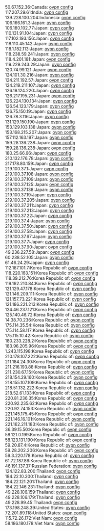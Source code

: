 50.67.152.36:Canada: [ovpn config](vpn/50_67_152_36.ovpn)  
117.207.29.61:India: [ovpn config](vpn/117_207_29_61.ovpn)  
139.228.100.204:Indonesia: [ovpn config](vpn/139_228_100_204.ovpn)  
106.166.161.3:Japan: [ovpn config](vpn/106_166_161_3.ovpn)  
106.180.102.77:Japan: [ovpn config](vpn/106_180_102_77.ovpn)  
110.131.91.104:Japan: [ovpn config](vpn/110_131_91_104.ovpn)  
117.102.193.156:Japan: [ovpn config](vpn/117_102_193_156.ovpn)  
118.110.45.142:Japan: [ovpn config](vpn/118_110_45_142.ovpn)  
118.1.182.113:Japan: [ovpn config](vpn/118_1_182_113.ovpn)  
118.238.59.241:Japan: [ovpn config](vpn/118_238_59_241.ovpn)  
118.4.201.181:Japan: [ovpn config](vpn/118_4_201_181.ovpn)  
119.229.243.29:Japan: [ovpn config](vpn/119_229_243_29.ovpn)  
120.74.99.121:Japan: [ovpn config](vpn/120_74_99_121.ovpn)  
124.101.30.216:Japan: [ovpn config](vpn/124_101_30_216.ovpn)  
124.211.192.57:Japan: [ovpn config](vpn/124_211_192_57.ovpn)  
124.219.211.107:Japan: [ovpn config](vpn/124_219_211_107.ovpn)  
126.19.124.220:Japan: [ovpn config](vpn/126_19_124_220.ovpn)  
126.217.195.231:Japan: [ovpn config](vpn/126_217_195_231.ovpn)  
126.224.130.134:Japan: [ovpn config](vpn/126_224_130_134.ovpn)  
126.54.123.179:Japan: [ovpn config](vpn/126_54_123_179.ovpn)  
126.75.150.19:Japan: [ovpn config](vpn/126_75_150_19.ovpn)  
126.78.3.116:Japan: [ovpn config](vpn/126_78_3_116.ovpn)  
131.129.150.190:Japan: [ovpn config](vpn/131_129_150_190.ovpn)  
153.129.103.138:Japan: [ovpn config](vpn/153_129_103_138.ovpn)  
153.168.215.207:Japan: [ovpn config](vpn/153_168_215_207.ovpn)  
157.112.163.197:Japan: [ovpn config](vpn/157_112_163_197.ovpn)  
159.28.136.238:Japan: [ovpn config](vpn/159_28_136_238.ovpn)  
159.28.136.238:Japan: [ovpn config](vpn/159_28_136_238.ovpn)  
180.25.66.66:Japan: [ovpn config](vpn/180_25_66_66.ovpn)  
210.132.176.78:Japan: [ovpn config](vpn/210_132_176_78.ovpn)  
217.178.80.159:Japan: [ovpn config](vpn/217_178_80_159.ovpn)  
219.100.37.1:Japan: [ovpn config](vpn/219_100_37_1.ovpn)  
219.100.37.108:Japan: [ovpn config](vpn/219_100_37_108.ovpn)  
219.100.37.109:Japan: [ovpn config](vpn/219_100_37_109.ovpn)  
219.100.37.125:Japan: [ovpn config](vpn/219_100_37_125.ovpn)  
219.100.37.138:Japan: [ovpn config](vpn/219_100_37_138.ovpn)  
219.100.37.19:Japan: [ovpn config](vpn/219_100_37_19.ovpn)  
219.100.37.205:Japan: [ovpn config](vpn/219_100_37_205.ovpn)  
219.100.37.211:Japan: [ovpn config](vpn/219_100_37_211.ovpn)  
219.100.37.213:Japan: [ovpn config](vpn/219_100_37_213.ovpn)  
219.100.37.22:Japan: [ovpn config](vpn/219_100_37_22.ovpn)  
219.100.37.4:Japan: [ovpn config](vpn/219_100_37_4.ovpn)  
219.100.37.50:Japan: [ovpn config](vpn/219_100_37_50.ovpn)  
219.100.37.58:Japan: [ovpn config](vpn/219_100_37_58.ovpn)  
219.100.37.67:Japan: [ovpn config](vpn/219_100_37_67.ovpn)  
219.100.37.7:Japan: [ovpn config](vpn/219_100_37_7.ovpn)  
219.100.37.90:Japan: [ovpn config](vpn/219_100_37_90.ovpn)  
49.236.227.58:Japan: [ovpn config](vpn/49_236_227_58.ovpn)  
60.238.52.105:Japan: [ovpn config](vpn/60_238_52_105.ovpn)  
61.46.24.29:Japan: [ovpn config](vpn/61_46_24_29.ovpn)  
112.187.101.7:Korea Republic of: [ovpn config](vpn/112_187_101_7.ovpn)  
118.220.163.151:Korea Republic of: [ovpn config](vpn/118_220_163_151.ovpn)  
118.39.212.76:Korea Republic of: [ovpn config](vpn/118_39_212_76.ovpn)  
119.192.210.84:Korea Republic of: [ovpn config](vpn/119_192_210_84.ovpn)  
121.129.47.178:Korea Republic of: [ovpn config](vpn/121_129_47_178.ovpn)  
121.146.209.111:Korea Republic of: [ovpn config](vpn/121_146_209_111.ovpn)  
121.157.73.221:Korea Republic of: [ovpn config](vpn/121_157_73_221.ovpn)  
121.186.221.213:Korea Republic of: [ovpn config](vpn/121_186_221_213.ovpn)  
124.46.237.121:Korea Republic of: [ovpn config](vpn/124_46_237_121.ovpn)  
125.140.46.72:Korea Republic of: [ovpn config](vpn/125_140_46_72.ovpn)  
14.38.70.236:Korea Republic of: [ovpn config](vpn/14_38_70_236.ovpn)  
175.114.35.54:Korea Republic of: [ovpn config](vpn/175_114_35_54.ovpn)  
175.114.58.117:Korea Republic of: [ovpn config](vpn/175_114_58_117.ovpn)  
175.115.10.42:Korea Republic of: [ovpn config](vpn/175_115_10_42.ovpn)  
180.233.228.2:Korea Republic of: [ovpn config](vpn/180_233_228_2.ovpn)  
183.96.205.96:Korea Republic of: [ovpn config](vpn/183_96_205_96.ovpn)  
1.243.115.198:Korea Republic of: [ovpn config](vpn/1_243_115_198.ovpn)  
210.178.107.222:Korea Republic of: [ovpn config](vpn/210_178_107_222.ovpn)  
211.184.24.30:Korea Republic of: [ovpn config](vpn/211_184_24_30.ovpn)  
211.216.193.88:Korea Republic of: [ovpn config](vpn/211_216_193_88.ovpn)  
211.230.67.15:Korea Republic of: [ovpn config](vpn/211_230_67_15.ovpn)  
218.154.29.160:Korea Republic of: [ovpn config](vpn/218_154_29_160.ovpn)  
218.155.107.109:Korea Republic of: [ovpn config](vpn/218_155_107_109.ovpn)  
218.51.132.222:Korea Republic of: [ovpn config](vpn/218_51_132_222.ovpn)  
218.52.61.133:Korea Republic of: [ovpn config](vpn/218_52_61_133.ovpn)  
220.81.236.35:Korea Republic of: [ovpn config](vpn/220_81_236_35.ovpn)  
220.92.235.62:Korea Republic of: [ovpn config](vpn/220_92_235_62.ovpn)  
220.92.74.153:Korea Republic of: [ovpn config](vpn/220_92_74_153.ovpn)  
221.145.175.45:Korea Republic of: [ovpn config](vpn/221_145_175_45.ovpn)  
221.146.16.101:Korea Republic of: [ovpn config](vpn/221_146_16_101.ovpn)  
221.162.211.183:Korea Republic of: [ovpn config](vpn/221_162_211_183.ovpn)  
36.39.15.50:Korea Republic of: [ovpn config](vpn/36_39_15_50.ovpn)  
58.121.0.199:Korea Republic of: [ovpn config](vpn/58_121_0_199.ovpn)  
58.123.131.190:Korea Republic of: [ovpn config](vpn/58_123_131_190.ovpn)  
59.20.87.4:Korea Republic of: [ovpn config](vpn/59_20_87_4.ovpn)  
59.28.202.206:Korea Republic of: [ovpn config](vpn/59_28_202_206.ovpn)  
59.3.220.178:Korea Republic of: [ovpn config](vpn/59_3_220_178.ovpn)  
61.72.187.86:Korea Republic of: [ovpn config](vpn/61_72_187_86.ovpn)  
46.191.137.37:Russian Federation: [ovpn config](vpn/46_191_137_37.ovpn)  
124.122.83.200:Thailand: [ovpn config](vpn/124_122_83_200.ovpn)  
184.22.10.200:Thailand: [ovpn config](vpn/184_22_10_200.ovpn)  
184.22.121.201:Thailand: [ovpn config](vpn/184_22_121_201.ovpn)  
184.22.146.231:Thailand: [ovpn config](vpn/184_22_146_231.ovpn)  
49.228.106.159:Thailand: [ovpn config](vpn/49_228_106_159.ovpn)  
49.228.106.179:Thailand: [ovpn config](vpn/49_228_106_179.ovpn)  
49.228.99.45:Thailand: [ovpn config](vpn/49_228_99_45.ovpn)  
173.198.248.39:United States: [ovpn config](vpn/173_198_248_39.ovpn)  
72.201.89.118:United States: [ovpn config](vpn/72_201_89_118.ovpn)  
115.72.26.172:Viet Nam: [ovpn config](vpn/115_72_26_172.ovpn)  
58.186.180.178:Viet Nam: [ovpn config](vpn/58_186_180_178.ovpn)  
